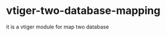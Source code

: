 vtiger-two-database-mapping
===========================

it is a vtiger module for map two database 
